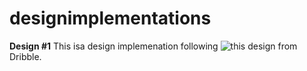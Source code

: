 # designimplementations

**Design #1**
This isa design implemenation following ![this design](https://dribbble.com/shots/6108615) from Dribble.